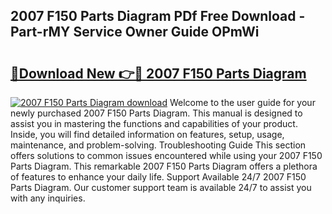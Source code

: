 ## 2007 F150 Parts Diagram PDf Free Download - Part-rMY Service Owner Guide OPmWi

# <h2><a href="http://dfsol71.blite.top/?on=2007+F150+Parts+Diagram">🔗Download New 👉🔴 2007 F150 Parts Diagram</a></h2>

[![2007 F150 Parts Diagram download](https://i.imgur.com/lujVjoI.png)](http://dfsol71.blite.top/?on=2007+F150+Parts+Diagram)
Welcome to the user guide for your newly purchased 2007 F150 Parts Diagram. This manual is designed to assist you in mastering the functions and capabilities of your product. Inside, you will find detailed information on features, setup, usage, maintenance, and problem-solving. Troubleshooting Guide This section offers solutions to common issues encountered while using your 2007 F150 Parts Diagram. This remarkable 2007 F150 Parts Diagram offers a plethora of features to enhance your daily life. Support Available 24/7 2007 F150 Parts Diagram. Our customer support team is available 24/7 to assist you with any inquiries.
